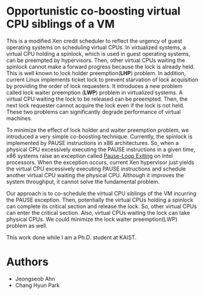 # Opportunistic co-boosting virtual CPU siblings of a VM

This is a modified Xen credit scheduler to reflect the urgency of guest operating systems on scheduling virtual CPUs. In virtualized systems, a virtual CPU holding a spinlock, which is used in guest operating systems, can be preempted by hypervisors. Then, other virtual CPUs waiting the spinlock cannot make a forward progress because the lock is already held. This is well known to lock holder preemption(**LHP**) problem. In addition, current Linux implements ticket lock to prevent starvation of lock acquisition by providing the order of lock requesters. It introduces a new problem called lock waiter preemption (**LWP**) problem in virtualized systems. A virtual CPU waiting the lock to be released can be preempted. Then, the next lock requester cannot acquire the lock even if the lock is not held. These two problems can significantly degrade performance of virtual machines.

To minimize the effect of lock holder and waiter preemption problem, we introduced a very simple co-boosting technique. Currently, the spinlock is implemented by PAUSE instructions in x86 architectures. So, when a physical CPU excessively executing the PAUSE instructions in a given time, x86 systems raise an exception called [Pause-Loop Exiting](http://www.intel.com/Assets/en_US/PDF/manual/253669.pdf) on Intel processors. When the exception occurs, current Xen hypervisor just yields the virtual CPU excessively executing PAUSE instructions and schedule another virtual CPU waiting the physical CPU. Although it improves the system throughput, it cannot solve the fundamental problem. 

Our approach is to co-schedule the virtual CPU siblings of the VM incurring the PAUSE exception. Then, potentially the virtual CPUs holding a spinlock can complete its critical section and release the lock. So, other virtual CPUs can enter the critical section. Also, virtual CPUs waiting the lock can take physical CPUs. We could minimize the lock waiter preemption(LWP) problem as well.  

This work done while I am a Ph.D. student at KAIST.  

# Authors
* Jeongseob Ahn
* Chang Hyun Park
